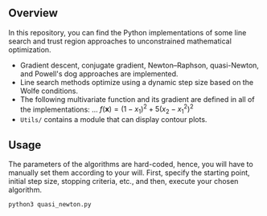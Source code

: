 ## Overview
In this repository, you can find the Python implementations of some line search and trust region approaches to unconstrained mathematical optimization.
* Gradient descent, conjugate gradient, Newton–Raphson, quasi-Newton, and Powell's dog approaches are implemented.
* Line search methods optimize using a dynamic step size based on the Wolfe conditions.
* The following multivariate function and its gradient are defined in all of the implementations:
    ... $f(\mathbf{x}) = (1-x_1)^2 + 5(x_2-x_1^2)^2$
* `Utils/` contains a module that can display contour plots.

## Usage
The parameters of the algorithms are hard-coded, hence, you will have to manually set them according to your will. First, specify the starting point, initial step size, stopping criteria, etc., and then, execute your chosen algorithm.
```
python3 quasi_newton.py
```